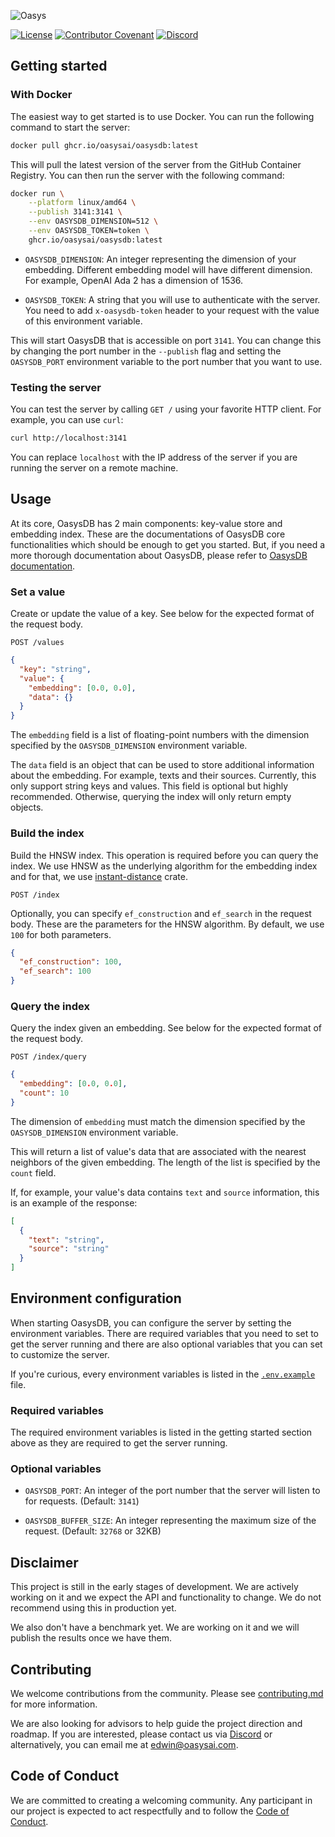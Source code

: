 ![Oasys](/assets/banner.png)

[![License](https://img.shields.io/badge/License-Apache_2.0-blue.svg?style=for-the-badge)](https://opensource.org/licenses/Apache-2.0)
[![Contributor Covenant](https://img.shields.io/badge/Contributor%20Covenant-2.1-4baaaa.svg?style=for-the-badge)](/docs/code_of_conduct.md)
[![Discord](https://img.shields.io/discord/1182432298382131200?logo=discord&logoColor=%23ffffff&label=Discord&style=for-the-badge)](https://discord.gg/bDhQrkqNP4)

## Getting started

### With Docker

The easiest way to get started is to use Docker. You can run the following command to start the server:

```bash
docker pull ghcr.io/oasysai/oasysdb:latest
```

This will pull the latest version of the server from the GitHub Container Registry. You can then run the server with the following command:

```bash
docker run \
    --platform linux/amd64 \
    --publish 3141:3141 \
    --env OASYSDB_DIMENSION=512 \
    --env OASYSDB_TOKEN=token \
    ghcr.io/oasysai/oasysdb:latest
```

- `OASYSDB_DIMENSION`: An integer representing the dimension of your embedding. Different embedding model will have different dimension. For example, OpenAI Ada 2 has a dimension of 1536.

- `OASYSDB_TOKEN`: A string that you will use to authenticate with the server. You need to add `x-oasysdb-token` header to your request with the value of this environment variable.

This will start OasysDB that is accessible on port `3141`. You can change this by changing the port number in the `--publish` flag and setting the `OASYSDB_PORT` environment variable to the port number that you want to use.

### Testing the server

You can test the server by calling `GET /` using your favorite HTTP client. For example, you can use `curl`:

```bash
curl http://localhost:3141
```

You can replace `localhost` with the IP address of the server if you are running the server on a remote machine.

## Usage

At its core, OasysDB has 2 main components: key-value store and embedding index. These are the documentations of OasysDB core functionalities which should be enough to get you started. But, if you need a more thorough documentation about OasysDB, please refer to [OasysDB documentation](https://docs.oasysai.com).

### Set a value

Create or update the value of a key. See below for the expected format of the request body.

```
POST /values
```

```json
{
  "key": "string",
  "value": {
    "embedding": [0.0, 0.0],
    "data": {}
  }
}
```

The `embedding` field is a list of floating-point numbers with the dimension specified by the `OASYSDB_DIMENSION` environment variable.

The `data` field is an object that can be used to store additional information about the embedding. For example, texts and their sources. Currently, this only support string keys and values. This field is optional but highly recommended. Otherwise, querying the index will only return empty objects.

### Build the index

Build the HNSW index. This operation is required before you can query the index. We use HNSW as the underlying algorithm for the embedding index and for that, we use [instant-distance](https://github.com/instant-labs/instant-distance) crate.

```
POST /index
```

Optionally, you can specify `ef_construction` and `ef_search` in the request body. These are the parameters for the HNSW algorithm. By default, we use `100` for both parameters.

```json
{
  "ef_construction": 100,
  "ef_search": 100
}
```

### Query the index

Query the index given an embedding. See below for the expected format of the request body.

```
POST /index/query
```

```json
{
  "embedding": [0.0, 0.0],
  "count": 10
}
```

The dimension of `embedding` must match the dimension specified by the `OASYSDB_DIMENSION` environment variable.

This will return a list of value's data that are associated with the nearest neighbors of the given embedding. The length of the list is specified by the `count` field.

If, for example, your value's data contains `text` and `source` information, this is an example of the response:

```json
[
  {
    "text": "string",
    "source": "string"
  }
]
```

## Environment configuration

When starting OasysDB, you can configure the server by setting the environment variables. There are required variables that you need to set to get the server running and there are also optional variables that you can set to customize the server.

If you're curious, every environment variables is listed in the [`.env.example`](/.env.example) file.

### Required variables

The required environment variables is listed in the getting started section above as they are required to get the server running.

### Optional variables

- `OASYSDB_PORT`: An integer of the port number that the server will listen to for requests. (Default: `3141`)

- `OASYSDB_BUFFER_SIZE`: An integer representing the maximum size of the request. (Default: `32768` or 32KB)

## Disclaimer

This project is still in the early stages of development. We are actively working on it and we expect the API and functionality to change. We do not recommend using this in production yet.

We also don't have a benchmark yet. We are working on it and we will publish the results once we have them.

## Contributing

We welcome contributions from the community. Please see [contributing.md](/docs/contributing.md) for more information.

We are also looking for advisors to help guide the project direction and roadmap. If you are interested, please contact us via [Discord](https://discord.gg/bDhQrkqNP4) or alternatively, you can email me at edwin@oasysai.com.

## Code of Conduct

We are committed to creating a welcoming community. Any participant in our project is expected to act respectfully and to follow the [Code of Conduct](/docs/code_of_conduct.md).
